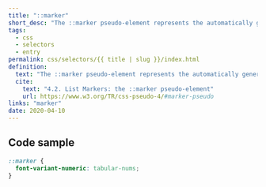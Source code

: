 ```yaml
---
title: "::marker"
short_desc: "The ::marker pseudo-element represents the automatically generated marker box of a list item."
tags:
  - css
  - selectors
  - entry
permalink: css/selectors/{{ title | slug }}/index.html
definition:
  text: "The ::marker pseudo-element represents the automatically generated marker box of a list item."
  cite:
    text: "4.2. List Markers: the ::marker pseudo-element"
    url: https://www.w3.org/TR/css-pseudo-4/#marker-pseudo
links: "marker"
date: 2020-04-10
---
```


<h2 class="h3"><span>Code sample</span></h2>

```css
::marker {
  font-variant-numeric: tabular-nums;
}
```
